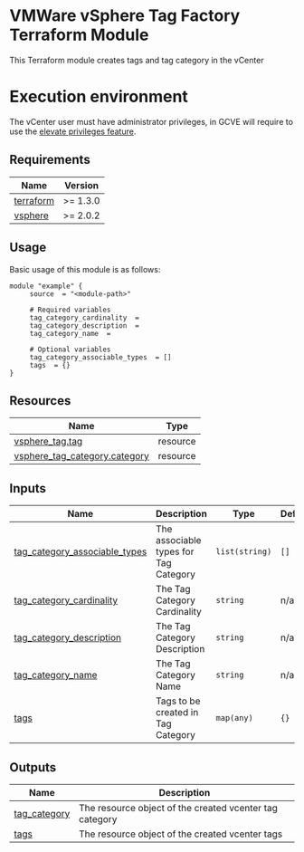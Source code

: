 # VMWare vSphere Tag Factory Terraform Module
This Terraform module creates tags and tag category in the vCenter

# Execution environment

The vCenter user must have administrator privileges, in GCVE will require to use the [elevate privileges feature](https://cloud.google.com/vmware-engine/docs/private-clouds/howto-elevate-privilege).

<!-- BEGIN_AUTOMATED_TF_DOCS_BLOCK -->
## Requirements

| Name | Version |
|------|---------|
| <a name="requirement_terraform"></a> [terraform](#requirement\_terraform) | >= 1.3.0 |
| <a name="requirement_vsphere"></a> [vsphere](#requirement\_vsphere) | >= 2.0.2 |

## Usage
Basic usage of this module is as follows:

```hcl
module "example" {
	 source  = "<module-path>"

	 # Required variables
	 tag_category_cardinality  = 
	 tag_category_description  = 
	 tag_category_name  = 

	 # Optional variables
	 tag_category_associable_types  = []
	 tags  = {}
}
```

## Resources

| Name | Type |
|------|------|
| [vsphere_tag.tag](https://registry.terraform.io/providers/hashicorp/vsphere/latest/docs/resources/tag) | resource |
| [vsphere_tag_category.category](https://registry.terraform.io/providers/hashicorp/vsphere/latest/docs/resources/tag_category) | resource |

## Inputs

| Name | Description | Type | Default | Required |
|------|-------------|------|---------|:--------:|
| <a name="input_tag_category_associable_types"></a> [tag\_category\_associable\_types](#input\_tag\_category\_associable\_types) | The associable types for Tag Category | `list(string)` | `[]` | no |
| <a name="input_tag_category_cardinality"></a> [tag\_category\_cardinality](#input\_tag\_category\_cardinality) | The Tag Category Cardinality | `string` | n/a | yes |
| <a name="input_tag_category_description"></a> [tag\_category\_description](#input\_tag\_category\_description) | The Tag Category Description | `string` | n/a | yes |
| <a name="input_tag_category_name"></a> [tag\_category\_name](#input\_tag\_category\_name) | The Tag Category Name | `string` | n/a | yes |
| <a name="input_tags"></a> [tags](#input\_tags) | Tags to be created in Tag Category | `map(any)` | `{}` | no |

## Outputs

| Name | Description |
|------|-------------|
| <a name="output_tag_category"></a> [tag\_category](#output\_tag\_category) | The resource object of the created vcenter tag category |
| <a name="output_tags"></a> [tags](#output\_tags) | The resource object of the created vcenter tags |

<!-- END_AUTOMATED_TF_DOCS_BLOCK --> 